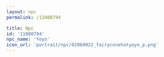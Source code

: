 ```yaml
---
layout: npc
permalink: /11000794

title: Npc
id: '11000794'
npc_name: 'Yoyo'
icon_url: 'portrait/npc/02060022_fairyconehatyoyo_p.png'
---
```

